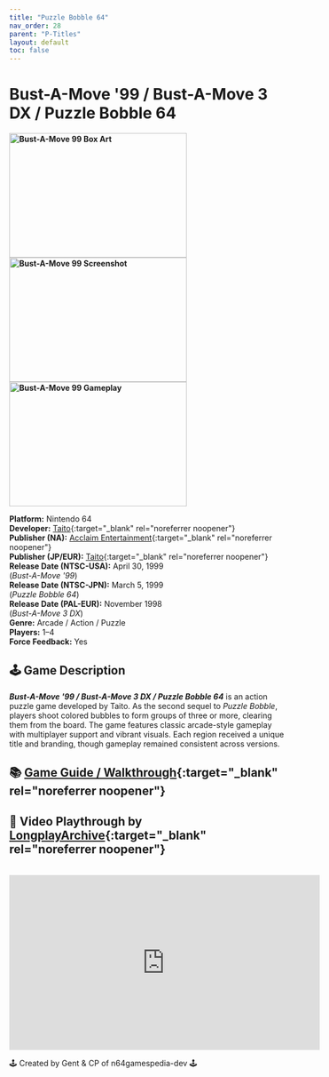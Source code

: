 ```yaml
---
title: "Puzzle Bobble 64"
nav_order: 28
parent: "P-Titles"
layout: default
toc: false
---
```


# Bust-A-Move '99 / Bust-A-Move 3 DX / Puzzle Bobble 64  
<b>
<img src="https://images.launchbox-app.com/55ab52d9-d307-4a09-b6de-ac4668114d36.jpg" alt="Bust-A-Move 99 Box Art" style="object-fit:contain;width:320px;height:224px"/>
<img src="https://images.launchbox-app.com/17e767cb-462a-4ab5-8d5b-7b1e78df46a7.png" alt="Bust-A-Move 99 Screenshot" style="object-fit:contain;width:320px;height:224px"/>
<img src="https://images.launchbox-app.com/c885ca98-822b-40b2-ab20-bb2f79004b76.jpg" alt="Bust-A-Move 99 Gameplay" style="object-fit:contain;width:320px;height:224px"/>
</b>

**Platform:** Nintendo 64  
**Developer:** [Taito](https://en.wikipedia.org/wiki/Taito){:target="_blank" rel="noreferrer noopener"}  
**Publisher (NA):** [Acclaim Entertainment](https://en.wikipedia.org/wiki/Acclaim_Entertainment){:target="_blank" rel="noreferrer noopener"}  
**Publisher (JP/EUR):** [Taito](https://en.wikipedia.org/wiki/Taito){:target="_blank" rel="noreferrer noopener"}  
**Release Date (NTSC-USA):** April 30, 1999  
(*Bust-A-Move '99*)  
**Release Date (NTSC-JPN):** March 5, 1999  
(*Puzzle Bobble 64*)  
**Release Date (PAL-EUR):** November 1998  
(*Bust-A-Move 3 DX*)  
**Genre:** Arcade / Action / Puzzle  
**Players:** 1–4  
**Force Feedback:** Yes  

## 🕹️ Game Description
<em><strong>Bust-A-Move '99 / Bust-A-Move 3 DX / Puzzle Bobble 64</strong></em> is an action puzzle game developed by Taito. As the second sequel to <em>Puzzle Bobble</em>, players shoot colored bubbles to form groups of three or more, clearing them from the board. The game features classic arcade-style gameplay with multiplayer support and vibrant visuals. Each region received a unique title and branding, though gameplay remained consistent across versions.

## 📚 [Game Guide / Walkthrough](https://gamefaqs.gamespot.com/n64/196850-bust-a-move-99/faqs/7742){:target="_blank" rel="noreferrer noopener"}

## 🎥 Video Playthrough by [LongplayArchive](https://www.youtube.com/channel/UCM8XzXipyTsylZ_WsGKmdKQ){:target="_blank" rel="noreferrer noopener"}  
<br />
<iframe width="560" height="315" src="https://www.youtube.com/embed/iMY9UO7JFdc" title="Bust-A-Move 99 – Full Playthrough by LongplayArchive" frameborder="0" allowfullscreen></iframe>

🕹️ Created by Gent & CP of n64gamespedia-dev 🕹️

<!-- Vault Format: n64gamespedia-dev -->
<!-- Protocol Source: _vault-specs/format-protocol.md -->
